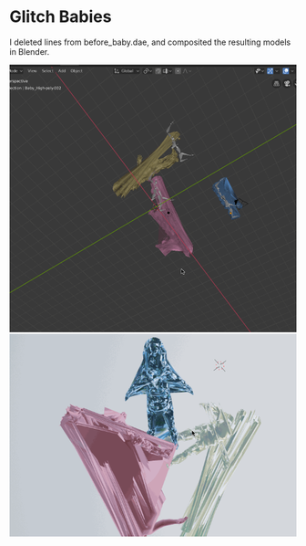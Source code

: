 # Glitch Babies

I deleted lines from before_baby.dae, and composited the resulting models in Blender.

![babies.gif](babies.gif)
![babies2.gif](babies2.gif)